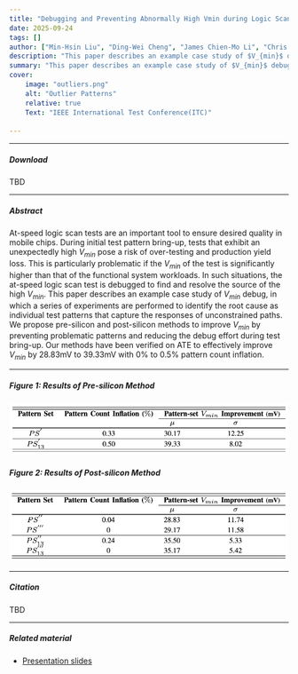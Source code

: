 ```yaml
---
title: "Debugging and Preventing Abnormally High Vmin during Logic Scan Test Bring-up" 
date: 2025-09-24
tags: []
author: ["Min-Hsin Liu", "Ding-Wei Cheng", "James Chien-Mo Li", "Chris Nigh","Szu Huat Goh", "Mason Chern", "Bing-Han Hsieh","Subhadip Kundu"]
description: "This paper describes an example case study of $V_{min}$ debug, in which a series of experiments are performed to identify the root cause as individual test patterns that capture the responses of unconstrained paths. Two individual methods are proposed to prevent test patterns from capturing those responses. Published in the International Test Conference(ITC), 2025." 
summary: "This paper describes an example case study of $V_{min}$ debug, in which a series of experiments are performed to identify the root cause as individual test patterns that capture the responses of unconstrained paths. Two individual methods are proposed to prevent test patterns from capturing those responses." 
cover:
    image: "outliers.png"
    alt: "Outlier Patterns"
    relative: true
    Text: "IEEE International Test Conference(ITC)"

---
```


---

##### Download
TBD
<!-- + [IEEE Link](??) -->

---

##### Abstract

At-speed logic scan tests are an important tool to ensure desired quality in mobile chips. During initial test pattern bring-up, tests that exhibit an unexpectedly high $V_{min}$ pose a risk of over-testing and production yield loss. This is particularly problematic if the $V_{min}$ of the test is significantly higher than that of the functional system workloads. In such situations, the at-speed logic scan test is debugged to find and resolve the source of the high $V_{min}$. This paper describes an example case study of $V_{min}$ debug, in which a series of experiments are performed to identify the root cause as individual test patterns that capture the responses of unconstrained paths. We propose pre-silicon and post-silicon methods to improve $V_{min}$ by preventing problematic patterns and reducing the debug effort during test bring-up. Our methods have been verified on ATE to effectively improve $V_{min}$ by 28.83mV to 39.33mV with 0% to 0.5% pattern count inflation.

---

##### Figure 1: Results of Pre-silicon Method

![](presilicon.png)

##### Figure 2: Results of Post-silicon Method

![](postsilicon.png)

---

##### Citation
TBD
<!-- Prinzel, Florianus, and Moritz-Maria von Igelfeld. 2004. "The Finer Points of Sausage Dogs." *Journal of Canine Science* 43 (2): 89–109. http://www.alexandermccallsmith.com/book/the-finer-points-of-sausage-dogs. -->

<!-- ```BibTeX
@article{PI04,
author = {Florianus Prinzel and Moritz-Maria von Igelfeld},
year = {2004},
title ={The Finer Points of Sausage Dogs},
journal = {Journal of Canine Science},
volume = {43},
number = {2},
pages = {89--109},
url = {http://www.alexandermccallsmith.com/book/the-finer-points-of-sausage-dogs}}
``` -->

---

##### Related material

+ [Presentation slides](SGM_LMH_static.pdf)
